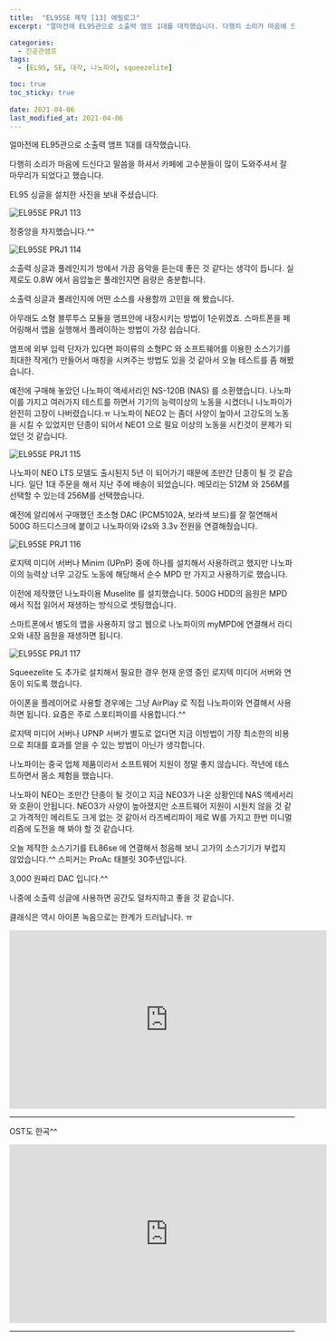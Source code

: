 ```yaml
---
title:  "EL95SE 제작 [13] 에필로그"
excerpt: "얼마전에 EL95관으로 소출력 앰프 1대를 대작했습니다. 다행히 소리가 마음에 드신다고 말씀을 하셔서 카페에 고수분들이 많이 도와주셔서 잘 마무리가 되었다고 했습니다."

categories:
  - 진공관앰프
tags:
  - [EL95, SE, 대작, 나노파이, squeezelite]

toc: true
toc_sticky: true
 
date: 2021-04-06
last_modified_at: 2021-04-06
---
```

얼마전에 EL95관으로 소출력 앰프 1대를 대작했습니다.  

다행히 소리가 마음에 드신다고 말씀을 하셔서 카페에 고수분들이 많이 도와주셔서 잘 마무리가 되었다고 했습니다.

EL95 싱글을 설치한 사진을 보내 주셨습니다.

![EL95SE PRJ1 113](/assets/images/EL95SE_PRJ1_113.jpg)

정중앙을 차지했습니다.^^ 

![EL95SE PRJ1 114](/assets/images/EL95SE_PRJ1_114.jpg)

소출력 싱글과 풀레인지가 방에서 가끔 음악을 듣는데 좋은 것 같다는 생각이 듭니다. 실제로도 0.8W 에서 음압높은 풀레인지면 음량은 충분합니다.

소출력 싱글과 풀레인지에 어떤 소스를 사용할까 고민을 해 봤습니다.

아무래도 소형 블루투스 모듈을 앰프안에 내장시키는 방법이 1순위겠죠. 스마트폰을 페어링해서 앱을 실행해서 플레이하는 방법이 가장 쉽습니다.

앰프에 외부 입력 단자가 있다면 파이류의 소형PC 와 소프트웨어를 이용한 소스기기를 최대한 작게(?) 만들어서 매칭을 시켜주는 방법도 있을 것 같아서 오늘 테스트를 좀 해봤습니다.

예전에 구매해 놓았던 나노파이 액세서리인 NS-120B (NAS) 를 소환했습니다. 나노파이를 가지고 여러가지 테스트를 하면서 기기의 능력이상의 노동을 시켰더니 나노파이가 완전히 고장이 나버렸습니다.ㅠ 나노파이 NEO2 는 좀더 사양이 높아서 고강도의 노동을 시킬 수 있었지만 단종이 되어서 NEO1 으로 필요 이상의 노동을 시킨것이 문제가 되었던 것 같습니다.

![EL95SE PRJ1 115](/assets/images/EL95SE_PRJ1_115.jpg)

나노파이 NEO LTS 모델도 출시된지 5년 이 되어가기 때문에 조만간 단종이 될 것 같습니다. 일단 1대 주문을 해서 지난 주에 배송이 되었습니다. 메모리는 512M 와 256M를 선택할 수 있는데 256M를 선택했습니다.​

예전에 알리에서 구매했던 초소형 DAC (PCM5102A, 보라색 보드)를 잘 절연해서 500G 하드디스크에 붙이고 나노파이와 i2s와 3.3v 전원을 연결해줬습니다.

![EL95SE PRJ1 116](/assets/images/EL95SE_PRJ1_116.jpg)

로지텍 미디어 서버나 Minim (UPnP) 중에 하나를 설치해서 사용하려고 했지만 나노파이의 능력상 너무 고강도 노동에 해당해서 순수 MPD 만 가지고 사용하기로 했습니다.

이전에 제작했던 나노파이용 Muselite 를 설치했습니다.  500G HDD의 음원은 MPD 에서 직접 읽어서 재생하는 방식으로 셋팅했습니다.

스마트폰에서 별도의 앱을 사용하지 않고 웹으로 나노파이의 myMPD에 연결해서 라디오와 내장 음원을 재생하면 됩니다.

![EL95SE PRJ1 117](/assets/images/EL95SE_PRJ1_117.png)

Squeezelite 도 추가로 설치해서 필요한 경우 현재 운영 중인 로지텍 미디어 서버와 연동이 되도록 했습니다.​

아이폰을 플레이어로 사용할 경우에는 그냥 AirPlay 로 직접 나노파이와 연결해서 사용하면 됩니다. 요즘은 주로 스포티파이를 사용합니다.^^

로지텍 미디어 서버나 UPNP 서버가 별도로 없다면 지금 이방법이 가장 최소한의 비용으로 최대를 효과를 얻을 수 있는 방법이 아닌가 생각합니다.

나노파이는 중국 업체 제품이라서 소프트웨어 지원이 정말 좋지 않습니다. 작년에 테스트하면서 몸소 체험을 했습니다.

나노파이 NEO는 조만간 단종이 될 것이고 지금 NEO3가 나온 상황인데 NAS 액세서리와 호환이 안됩니다. NEO3가 사양이 높아졌지만 소프트웨어 지원이 시원치 않을 것 같고 가격적인 메리트도 크게 없는 것 같아서 라즈베리파이 제로 W를 가지고 한번 미니멀리즘에 도전을 해 봐야 할 것 같습니다.

오늘 제작한 소스기기를 EL86se 에 연결해서 청음해 보니 고가의 소스기기가 부럽지 않았습니다.^^ 스피커는 ProAc 태블릿 30주년입니다. 

3,000 원짜리 DAC 입니다.^^

나중에 소출력 싱글에 사용하면 공간도 덜차지하고 좋을 것 같습니다.

클래식은 역시 아이폰 녹음으로는 한계가 드러납니다. ㅠ  

<iframe width="560" height="315" src="https://www.youtube.com/embed/ajcTDMlqTyI" frameborder="0" allowfullscreen></iframe>

---

OST도 한곡^^

<iframe width="560" height="315" src="https://www.youtube.com/embed/WEe1bCljXNM" frameborder="0" allowfullscreen></iframe>

---